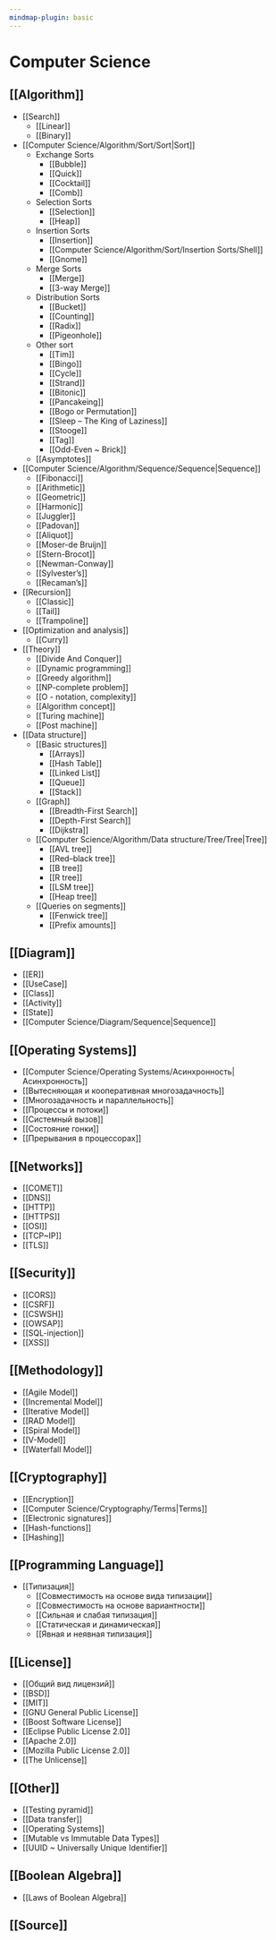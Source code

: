 ```yaml
---
mindmap-plugin: basic
---
```


# Computer Science

## [[Algorithm]]
- [[Search]]
    - [[Linear]]
    - [[Binary]]
- [[Computer Science/Algorithm/Sort/Sort|Sort]]
    - Exchange Sorts
        - [[Bubble]]
        - [[Quick]]
        - [[Cocktail]]
        - [[Comb]]
    - Selection Sorts
        - [[Selection]]
        - [[Heap]]
    - Insertion Sorts
        - [[Insertion]]
        - [[Computer Science/Algorithm/Sort/Insertion Sorts/Shell]]
        - [[Gnome]]
    - Merge Sorts
        - [[Merge]]
        - [[3-way Merge]]
    - Distribution Sorts
        - [[Bucket]]
        - [[Counting]]
        - [[Radix]]
        - [[Pigeonhole]]
    - Other sort
        - [[Tim]]
        - [[Bingo]]
        - [[Cycle]]
        - [[Strand]]
        - [[Bitonic]]
        - [[Pancakeing]]
        - [[Bogo or Permutation]]
        - [[Sleep – The King of Laziness]]
        - [[Stooge]]
        - [[Tag]]
        - [[Odd-Even ~ Brick]]
    - [[Asymptotes]]
- [[Computer Science/Algorithm/Sequence/Sequence|Sequence]]
    - [[Fibonacci]]
    - [[Arithmetic]]
    - [[Geometric]]
    - [[Harmonic]]
    - [[Juggler]]
    - [[Padovan]]
    - [[Aliquot]]
    - [[Moser-de Bruijn]]
    - [[Stern-Brocot]]
    - [[Newman-Conway]]
    - [[Sylvester’s]]
    - [[Recaman’s]]
- [[Recursion]]
    - [[Classic]]
    - [[Tail]]
    - [[Trampoline]]
- [[Optimization and analysis]]
    - [[Curry]]
- [[Theory]]
    - [[Divide And Conquer]]
    - [[Dynamic programming]]
    - [[Greedy algorithm]]
    - [[NP-complete problem]]
    - [[O - notation, complexity]]
    - [[Algorithm concept]]
    - [[Turing machine]]
    - [[Post machine]]
- [[Data structure]]
    - [[Basic structures]]
        - [[Arrays]]
        - [[Hash Table]]
        - [[Linked List]]
        - [[Queue]]
        - [[Stack]]
    - [[Graph]]
        - [[Breadth-First Search]]
        - [[Depth-First Search]]
        - [[Dijkstra]]
    - [[Computer Science/Algorithm/Data structure/Tree/Tree|Tree]]
        - [[AVL tree]]
        - [[Red–black tree]]
        - [[B tree]]
        - [[R tree]]
        - [[LSM tree]]
        - [[Heap tree]]
    - [[Queries on segments]]
        - [[Fenwick tree]]
        - [[Prefix amounts]]

## [[Diagram]]
- [[ER]]
- [[UseCase]]
- [[Class]]
- [[Activity]]
- [[State]]
- [[Computer Science/Diagram/Sequence|Sequence]]

## [[Operating Systems]]
- [[Computer Science/Operating Systems/Асинхронность|Асинхронность]]
- [[Вытесняющая и кооперативная многозадачность]]
- [[Многозадачность и параллельность]]
- [[Процессы и потоки]]
- [[Системный вызов]]
- [[Состояние гонки]]
- [[Прерывания в процессорах]]

## [[Networks]]
- [[COMET]]
- [[DNS]]
- [[HTTP]]
- [[HTTPS]]
- [[OSI]]
- [[TCP~IP]]
- [[TLS]]

## [[Security]]
- [[CORS]]
- [[CSRF]]
- [[CSWSH]]
- [[OWSAP]]
- [[SQL-injection]]
- [[XSS]]

## [[Methodology]]
- [[Agile Model]]
- [[Incremental Model]]
- [[Iterative Model]]
- [[RAD Model]]
- [[Spiral Model]]
- [[V-Model]]
- [[Waterfall Model]]

## [[Cryptography]]
- [[Encryption]]
- [[Computer Science/Cryptography/Terms|Terms]]
- [[Electronic signatures]]
- [[Hash-functions]]
- [[Hashing]]

## [[Programming Language]]
- [[Типизация]]
    - [[Совместимость на основе вида типизации]]
    - [[Совместимость на основе вариантности]]
    - [[Сильная и слабая типизация]]
    - [[Статическая и динамическая]]
    - [[Явная и неявная типизация]]

## [[License]]
- [[Общий вид лицензий]]
- [[BSD]]
- [[MIT]]
- [[GNU General Public License]]
- [[Boost Software License]]
- [[Eclipse Public License 2.0]]
- [[Apache 2.0]]
- [[Mozilla Public License 2.0]]
- [[The Unlicense]]

## [[Other]]
- [[Testing pyramid]]
- [[Data transfer]]
- [[Operating Systems]]
- [[Mutable vs Immutable Data Types]]
- [[UUID ~ Universally Unique Identifier]]

## [[Boolean Algebra]]
- [[Laws of Boolean Algebra]]

## [[Source]]